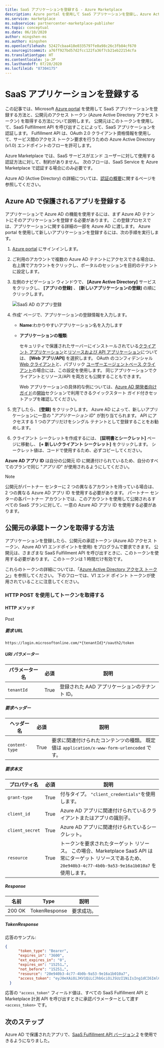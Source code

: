 ```yaml
---
title: SaaS アプリケーションを登録する - Azure Marketplace
description: Azure portal を使用して SaaS アプリケーションを登録し、Azure Active Directory セキュリティ トークンを受け取る方法について説明します。
ms.service: marketplace
ms.subservice: partnercenter-marketplace-publisher
ms.topic: conceptual
ms.date: 06/10/2020
author: mingshen-ms
ms.author: mingshen
ms.openlocfilehash: 52427cbaa418e0335797fe0a98c26c3fb84cf670
ms.sourcegitcommit: a76ff927bd57d2fcc122fa36f7cb21eb22154cfa
ms.translationtype: HT
ms.contentlocale: ja-JP
ms.lasthandoff: 07/28/2020
ms.locfileid: "87304175"
---
```

# <a name="register-a-saas-application"></a>SaaS アプリケーションを登録する

この記事では、Microsoft [Azure portal](https://portal.azure.com/) を使用して SaaS アプリケーションを登録する方法と、公開元のアクセス トークン (Azure Active Directory アクセス トークン) を取得する方法について説明します。 公開元はこのトークンを使用して、SaaS Fulfillment API を呼び出すことによって、SaaS アプリケーションを認証します。  Fulfillment API は、OAuth 2.0 クライアント資格情報を使用して、サービス間のアクセス トークン要求を行うための Azure Active Directory (v1.0) エンドポイントのフローを許可します。

Azure Marketplace では、SaaS サービスがエンド ユーザーに対して使用する認証方法に対して、制約がありません。 次のフローは、SaaS Service を Azure Marketplace で認証する場合にのみ必要です。

Azure AD (Active Directory) の詳細については、[認証の概要](../../active-directory/develop/authentication-scenarios.md)に関するページを参照してください。

## <a name="register-an-azure-ad-secured-app"></a>Azure AD で保護されるアプリを登録する

アプリケーションで Azure AD の機能を使用するには、まず Azure AD テナントにそのアプリケーションを登録する必要があります。 この登録プロセスでは、アプリケーションに関する詳細の一部を Azure AD に渡します。 Azure portal を使用して新しいアプリケーションを登録するには、次の手順を実行します。

1. [Azure portal](https://portal.azure.com/) にサインインします。
2. ご利用のアカウントで複数の Azure AD テナントにアクセスできる場合は、右上隅でアカウントをクリックし、ポータルのセッションを目的のテナントに設定します。
3. 左側のナビゲーション ウィンドウで、 **[Azure Active Directory]** サービスをクリックし、 **[アプリの登録]** 、 **[新しいアプリケーションの登録]** の順にクリックします。

    ![SaaS AD のアプリ登録](./media/saas-offer-app-registration-v1.png)

4. 作成\' ページで、アプリケーションの登録情報を入力します。
    -   **Name**:わかりやすいアプリケーション名を入力します
    -   **アプリケーションの種類**:  
        
        セキュリティで保護されたサーバーにインストールされている[クライアント アプリケーション](../../active-directory/develop/active-directory-dev-glossary.md#client-application)と[リソースおよび API アプリケーション](../../active-directory/develop/active-directory-dev-glossary.md#resource-server)については、 **[Web アプリ/API]** を選択します。 OAuth のコンフィデンシャル [Web クライアント](../../active-directory/develop/active-directory-dev-glossary.md#web-client)と、パブリック [ユーザーエージェントベース クライアント](../../active-directory/develop/active-directory-dev-glossary.md#user-agent-based-client)の場合には、この設定を使用します。
        同じアプリケーションでクライアントとリソース/API を両方とも公開することもできます。

        Web アプリケーションの具体的な例については、[Azure AD 開発者向けガイド](../../active-directory/develop/index.yml)の[開始](../../active-directory/develop/quickstart-create-new-tenant.md)セクションで利用できるクイックスタート ガイド付きセットアップを確認してください。

5. 完了したら、 **[登録]** をクリックします。  Azure AD によって、新しいアプリケーションに一意の "*アプリケーション ID*" が割り当てられます。 API にアクセスする 1 つのアプリだけをシングル テナントとして登録することをお勧めします。

6. クライアント シークレットを作成するには、 **[証明書とシークレット]** ページに移動し、 **[+ 新しいクライアント シークレット]** をクリックします。  シークレット値は、コードで使用するため、必ずコピーしてください。

**Azure AD アプリ ID** は自分の公開元 ID に関連付けられているため、自分のすべてのプランで同じ "*アプリ ID*" が使用されるようにしてください。

>[!Note]
>公開元がパートナー センターに 2 つの異なるアカウントを持っている場合は、2 つの異なる Azure AD アプリ ID を使用する必要があります。  パートナー センターの各パートナー アカウントでは、このアカウントを使用して公開されるすべての SaaS プランに対して、一意の Azure AD アプリ ID を使用する必要があります。

## <a name="how-to-get-the-publishers-authorization-token"></a>公開元の承認トークンを取得する方法

アプリケーションを登録したら、公開元の承認トークン (Azure AD アクセス トークン、Azure AD V1 エンドポイントを使用) をプログラムで要求できます。 公開元は、さまざまな SaaS Fulfillment API を呼び出すときに、このトークンを使用する必要があります。 このトークンは 1 時間だけ有効です。 

これらのトークンの詳細については、「[Azure Active Directory アクセス トークン](../../active-directory/develop/access-tokens.md)」を参照してください。  下のフローでは、V1 エンド ポイント トークンが使用されていることに注意してください。

### <a name="get-the-token-with-an-http-post"></a>HTTP POST を使用してトークンを取得する

#### <a name="http-method"></a>HTTP メソッド

Post<br>

##### <a name="request-url"></a>*要求 URL* 

`https://login.microsoftonline.com/*{tenantId}*/oauth2/token`

##### <a name="uri-parameter"></a>*URI パラメーター*

|  パラメーター名    |  必須         |  説明 |
|  ---------------   |  ---------------  | ------------ |
|  `tenantId`        |  True      |  登録された AAD アプリケーションのテナント ID。 |

##### <a name="request-header"></a>*要求ヘッダー*

|  ヘッダー名       |  必須         |  説明 |
|  ---------------   |  ---------------  | ------------ |
|  `content-type`    |  True      |  要求に関連付けられたコンテンツの種類。 既定値は `application/x-www-form-urlencoded` です。 |

##### <a name="request-body"></a>*要求本文*

|  プロパティ名     |  必須         |  説明 |
|  ---------------   |  ---------------  | ------------ |
|  `grant-type`      |  True      |  付与タイプ。 `"client_credentials"`を使用します。 |
|  `client_id`       |  True      |  Azure AD アプリに関連付けられているクライアントまたはアプリの識別子。 |
|  `client_secret`   |  True      |  Azure AD アプリに関連付けられているシークレット。 |
|  `resource`        |  True      |  トークンを要求されたターゲット リソース。 この場合、Marketplace SaaS API は常にターゲット リソースであるため、`20e940b3-4c77-4b0b-9a53-9e16a1b010a7` を使用します。 |

##### <a name="response"></a>*Response*

|  名前     |  Type         |  説明 |
|  ------   |  ---------------  | ------------ |
|  200 OK   |  TokenResponse    |  要求成功。 |

##### <a name="tokenresponse"></a>*TokenResponse*

応答のサンプル:

```json
{
      "token_type": "Bearer",
      "expires_in": "3600",
      "ext_expires_in": "0",
      "expires_on": "15251…",
      "not_before": "15251…",
      "resource": "20e940b3-4c77-4b0b-9a53-9e16a1b010a7",
      "access_token": "eyJ0eXAiOiJKV1QiLCJhbGciOiJSUzI1NiIsIng1dCI6ImlCakwxUmNxemhpeTRmcHhJeGRacW9oTTJZayIsImtpZCI6ImlCakwxUmNxemhpeTRmcHhJeGRacW9oTTJZayJ9…"
  }
```

応答の `"access_token"` フィールド値は、すべての SaaS Fulfillment API と Marketplace 計測 API を呼び出すときに承認パラメーターとして渡す `<access_token>` です。

## <a name="next-steps"></a>次のステップ

Azure AD で保護されたアプリで、[SaaS Fulfillment API バージョン 2](./pc-saas-fulfillment-api-v2.md) を使用できるようになりました。
